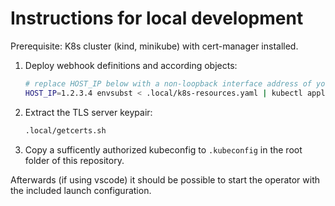 # Instructions for local development

Prerequisite: K8s cluster (kind, minikube) with cert-manager installed.

1. Deploy webhook definitions and according objects:
   ```bash
   # replace HOST_IP below with a non-loopback interface address of your desktop
   HOST_IP=1.2.3.4 envsubst < .local/k8s-resources.yaml | kubectl apply -f -
   ```

2. Extract the TLS server keypair:
   ```bash
   .local/getcerts.sh
   ```

3. Copy a sufficently authorized kubeconfig to `.kubeconfig` in the root folder of this repository.

Afterwards (if using vscode) it should be possible to start the operator with the included launch configuration.
